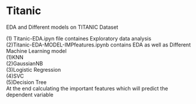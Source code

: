 # Titanic
EDA and Different models on TITANIC Dataset
 
(1) Titanic-EDA.ipyn file containes Exploratory data analysis                                                                           
(2)Titanic-EDA-MODEL-IMPfeatures.ipynb contains EDA as well as Different Machine Learning model                                                                                                                                                      
      (1)KNN                                                                                                                                             
      (2)GaussianNB                                                                                                                                         
      (3)Logistic Regression                                                                                                                                              
      (4)SVC                                                                                                                                    
      (5)Decision Tree                                                                                                                        
      At the end calculating the important features which will predict the dependent variable
      
